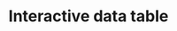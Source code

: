 ---
title: "Interactive data table"
description: "Build an interactive data table with Rivet"
thumbnail: "http://www.fillmurray.com/g/800/450"
externalLink: "https://codepen.io"
---